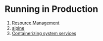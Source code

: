# Running in Production

1. [Resource Management](resources)
1. [alpine](alpine)
1. [Containerizing system services](system_services)